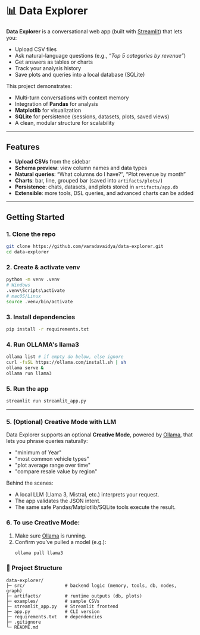 # 📊 Data Explorer

**Data Explorer** is a conversational web app (built with [Streamlit](https://streamlit.io)) that lets you:
- Upload CSV files
- Ask natural-language questions (e.g., *“Top 5 categories by revenue”*)
- Get answers as tables or charts
- Track your analysis history
- Save plots and queries into a local database (SQLite)

This project demonstrates:
- Multi-turn conversations with context memory
- Integration of **Pandas** for analysis
- **Matplotlib** for visualization
- **SQLite** for persistence (sessions, datasets, plots, saved views)
- A clean, modular structure for scalability

---

## Features
- **Upload CSVs** from the sidebar
- **Schema preview**: view column names and data types
- **Natural queries**: “What columns do I have?”, “Plot revenue by month”
- **Charts**: bar, line, grouped bar (saved into `artifacts/plots/`)
- **Persistence**: chats, datasets, and plots stored in `artifacts/app.db`
- **Extensible**: more tools, DSL queries, and advanced charts can be added

---

## Getting Started

### 1. Clone the repo
```bash
git clone https://github.com/varadavaidya/data-explorer.git
cd data-explorer 
```


### 2. Create & activate venv 

```bash
python -m venv .venv
# Windows
.venv\Scripts\activate
# macOS/Linux
source .venv/bin/activate
```

### 3. Install dependencies

```bash 
pip install -r requirements.txt
```

### 4. Run OLLAMA's llama3

```bash
ollama list # if empty do below, else ignore
curl -fsSL https://ollama.com/install.sh | sh
ollama serve &
ollama run llama3
```

### 5. Run the app 

```bash
streamlit run streamlit_app.py
```

---

### 5. (Optional) Creative Mode with LLM

Data Explorer supports an optional **Creative Mode**, powered by [Ollama](https://ollama.com/), that lets you phrase queries naturally:

- "minimum of Year"
- "most common vehicle types"
- "plot average range over time"
- "compare resale value by region"

Behind the scenes:
- A local LLM (Llama 3, Mistral, etc.) interprets your request.
- The app validates the JSON intent.
- The same safe Pandas/Matplotlib/SQLite tools execute the result.

### 6. To use Creative Mode:
1. Make sure [Ollama](https://ollama.com/download) is running.
2. Confirm you’ve pulled a model (e.g.):
   ```bash
   ollama pull llama3


### 📂 Project Structure

```
data-explorer/
├─ src/               # backend logic (memory, tools, db, nodes, graph)
├─ artifacts/         # runtime outputs (db, plots)
├─ examples/          # sample CSVs
├─ streamlit_app.py   # Streamlit frontend
├─ app.py             # CLI version
├─ requirements.txt   # dependencies
├─ .gitignore
└─ README.md
```
